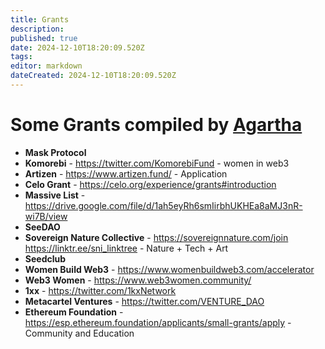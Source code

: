 ```yaml
---
title: Grants
description: 
published: true
date: 2024-12-10T18:20:09.520Z
tags: 
editor: markdown
dateCreated: 2024-12-10T18:20:09.520Z
---
```



# Some Grants compiled by [Agartha](https://flame-spice-8c2.notion.site/GRANTS-779361aa5feb4db6977280c820410e8c)
- **Mask Protocol**
- **Komorebi** - https://twitter.com/KomorebiFund - women in web3
- **Artizen** - https://www.artizen.fund/ - Application
- **Celo Grant** - https://celo.org/experience/grants#introduction
- **Massive List** - https://drive.google.com/file/d/1ah5eyRh6smIirbhUKHEa8aMJ3nR-wi7B/view
- **SeeDAO**
- **Sovereign Nature Collective** - https://sovereignnature.com/join https://linktr.ee/sni_linktree - Nature + Tech + Art
- **Seedclub**
- **Women Build Web3** - https://www.womenbuildweb3.com/accelerator
- **Web3 Women** - https://www.web3women.community/
- **1xx** - https://twitter.com/1kxNetwork
- **Metacartel Ventures** - https://twitter.com/VENTURE_DAO
- **Ethereum Foundation** - https://esp.ethereum.foundation/applicants/small-grants/apply - Community and Education